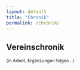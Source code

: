 ```yaml
---
layout: default
title: "Chronik"
permalink: /chronik/
---
```

<h2>Vereinschronik</h2>
<small>(in Arbeit, Ergänzungen folgen ..)</small>

<div class="timeline-container">
    <ul id="timeline"></ul>
</div>

<script>
async function loadChronik() {
    const response = await fetch("/assets/data/chronik.json");
    const data = await response.json();
    const timelineContainer = document.getElementById("timeline");

    data.events.forEach(yearEntry => {
        let yearHeading = document.createElement("div");
        yearHeading.className = "year-heading";
        yearHeading.textContent = yearEntry.year;
        timelineContainer.appendChild(yearHeading);

        let eventList = document.createElement("ul");
        eventList.className = "event-list";

        yearEntry.entries.forEach(entry => {
            let eventItem = document.createElement("li");
            eventItem.className = "event-item";

            const maxLength = 450; // Maximale Zeichenanzahl für die Vorschau

            let isLongText = entry.event.length > maxLength;
            let shortText = entry.event;
            let fullText = entry.event;

            if (isLongText) {
                let trimmedText = entry.event.substring(0, maxLength);
                let lastSpaceIndex = trimmedText.lastIndexOf(" ");
                if (lastSpaceIndex > -1) {
                    shortText = trimmedText.substring(0, lastSpaceIndex);
                }
                shortText += " ...";
            }

            let eventContent = `<div class="event-details">
                                    <span class="event-item-month">${entry.month}</span>
                                    <span class="event-text short-text">${shortText}</span>
                                    <span class="event-text full-text" style="display: none;">${fullText}</span>`;

            if (isLongText) {
                eventContent += `<a href="#" class="toggle-text">Weiterlesen</a>`;
            }

            // Falls mehrere Bilder existieren, Galerie erstellen
            if (entry.images && entry.images.length > 0) {
                eventContent += `<div class="event-gallery">`;
                entry.images.forEach(image => {
                    eventContent += `<div class="event-image"><img src="${image}" alt="Event Image"></div>`;
                });
                eventContent += `</div>`;
            }

            if (entry.link && entry.linkTitle) {
                eventContent += `<div class="event-link">
                                    <a href="${entry.link}" target="_blank">${entry.linkTitle}</a>
                                </div>`;
            }

            eventContent += `</div>`;
            eventItem.innerHTML = eventContent;
            eventList.appendChild(eventItem);
        });

        timelineContainer.appendChild(eventList);
    });

    // Fix für "Weiterlesen"-Funktion, damit der Monat erhalten bleibt
    document.querySelectorAll(".toggle-text").forEach(link => {
        link.style.color = "#007b5f";
        link.style.fontWeight = "bold";
        link.style.textDecoration = "none";
        link.style.marginLeft = "5px";
        link.style.cursor = "pointer";
        link.style.fontSize = "14px";

        link.addEventListener("click", function (e) {
            e.preventDefault();
            const parent = this.parentElement;
            const shortText = parent.querySelector(".short-text");
            const fullText = parent.querySelector(".full-text");

            if (shortText.style.display === "none") {
                shortText.style.display = "inline";
                fullText.style.display = "none";
                this.textContent = "Weiterlesen";
            } else {
                shortText.style.display = "none";
                fullText.style.display = "inline";
                this.textContent = "Weniger anzeigen";
            }
        });
    });
}

document.addEventListener("DOMContentLoaded", loadChronik);


</script>



